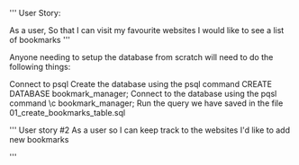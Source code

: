 ''' 
User Story:

As a user,
So that I can visit my favourite websites
I would like to see a list of bookmarks
'''

Anyone needing to setup the database from scratch will need to do the following things:

Connect to psql
Create the database using the psql command CREATE DATABASE bookmark_manager;
Connect to the database using the pqsl command \c bookmark_manager;
Run the query we have saved in the file 01_create_bookmarks_table.sql

'''
User story #2
As a user so I can keep track to the websites
I'd like to add new bookmarks

'''